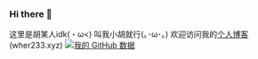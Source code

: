 ### Hi there 👋
这里是胡某人idk(・ω<)
叫我小胡就行(｡･ω･｡)
欢迎访问我的[个人博客](https://wher233.xyz) (wher233.xyz)
[![我的 GitHub 数据](https://github-readme-stats.vercel.app/api?username=wher233)]()
